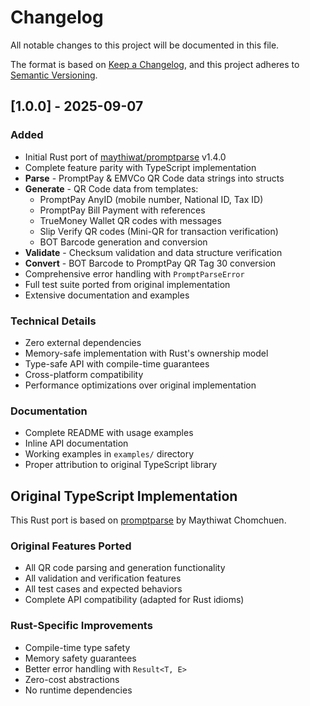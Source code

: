 # Changelog

All notable changes to this project will be documented in this file.

The format is based on [Keep a Changelog](https://keepachangelog.com/en/1.0.0/),
and this project adheres to [Semantic Versioning](https://semver.org/spec/v2.0.0.html).

## [1.0.0] - 2025-09-07

### Added
- Initial Rust port of [maythiwat/promptparse](https://github.com/maythiwat/promptparse) v1.4.0
- Complete feature parity with TypeScript implementation
- **Parse** - PromptPay & EMVCo QR Code data strings into structs
- **Generate** - QR Code data from templates:
    - PromptPay AnyID (mobile number, National ID, Tax ID)
    - PromptPay Bill Payment with references
    - TrueMoney Wallet QR codes with messages
    - Slip Verify QR codes (Mini-QR for transaction verification)
    - BOT Barcode generation and conversion
- **Validate** - Checksum validation and data structure verification
- **Convert** - BOT Barcode to PromptPay QR Tag 30 conversion
- Comprehensive error handling with `PromptParseError`
- Full test suite ported from original implementation
- Extensive documentation and examples

### Technical Details
- Zero external dependencies
- Memory-safe implementation with Rust's ownership model
- Type-safe API with compile-time guarantees
- Cross-platform compatibility
- Performance optimizations over original implementation

### Documentation
- Complete README with usage examples
- Inline API documentation
- Working examples in `examples/` directory
- Proper attribution to original TypeScript library

## Original TypeScript Implementation

This Rust port is based on [promptparse](https://github.com/maythiwat/promptparse) by Maythiwat Chomchuen.

### Original Features Ported
- All QR code parsing and generation functionality
- All validation and verification features
- All test cases and expected behaviors
- Complete API compatibility (adapted for Rust idioms)

### Rust-Specific Improvements
- Compile-time type safety
- Memory safety guarantees
- Better error handling with `Result<T, E>`
- Zero-cost abstractions
- No runtime dependencies